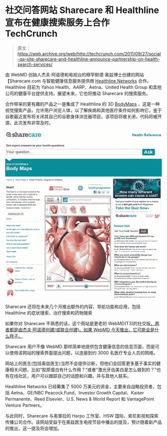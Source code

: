 # 社交问答网站 Sharecare 和 Healthline 宣布在健康搜索服务上合作 TechCrunch

> 原文：<https://web.archive.org/web/http://techcrunch.com/2011/09/27/social-qa-site-sharecare-and-healthline-announce-partnership-on-health-search-services/>

由 WebMD 创始人杰夫·阿诺德和电视台的穆罕默德·奥兹博士创建的网站【Sharecare.com 与智能健康信息服务提供商 [Healthline Networks](https://web.archive.org/web/20230203152200/http://www.healthline.com/) 合作。Healthline 目前为 Yahoo Health、AARP、Aetna、United Health Group 和其他公司的健康平台提供支持。展望未来，它也将推动 Sharecare 的搜索服务。

合作带来的更有趣的产品之一是集成了 Healthline 的 3D [BodyMaps](https://web.archive.org/web/20230203152200/http://www.healthline.com/human-body-maps) ，这是一种视觉搜索产品，允许用户浏览人体，以了解疾病和其他医疗条件如何影响它。鉴于谷歌最近宣布将关闭其自己的谷歌身体浏览器项目，该项目将被关闭，代码将被开源，此次发布非常及时。

[![](img/2d2e833ed92627e85269d40a43696ddd.png "BodyMaps on Sharecare_09262011")](https://web.archive.org/web/20230203152200/https://techcrunch.com/wp-content/uploads/2011/09/bodymaps-on-sharecare_092620111.jpg)

Sharecare 还将在未来几个月推出额外的内容、导航功能和应用，包括 Healthline 的症状搜索、治疗搜索和药物搜索

如果你对 Sharecare 不熟悉的话，这个网站是更老的 WebMD(T3)的社交版[，两者都是由杰夫·阿诺德创建(或联合创建)。如果 WebMD 今天推出，它可能会是什么样子。](https://web.archive.org/web/20230203152200/http://www.webmd.com/)

Sharecare 用户不像 WebMD 那样简单地提供包含健康信息的信息页面，而是可以使用该网站的搜索界面提出问题，以连接到约 3000 名医疗专业人员的网络。

网站上的医生(包括奥兹医生)当然不会提供诊断，但他们会回答更多基于事实的健康相关问题，比如“胶原蛋白有什么作用？”或者“激光牙齿美白是怎么做到的？”也有在线社区，用户可以跟踪自己的话题和兴趣，并与其他人联系。

Healthline Networks 已经筹集了 5000 万美元的资金，主要来自战略投资者，包括 Aetna、GE/NBC Peacock Fund、Investor Growth Capital、Kaiser Permanente、Reed Elsevier、U.S. News & World Report 和 VantagePoint Venture Partners。

与此同时，Sharecare 与奥普拉的 Harpo 工作室、HSW 国际、索尼影视和探索传播公司合作。该网站受益于在奥兹医生电视节目中播出的提及，预计随着新产品的推出，这一提及将会增加。